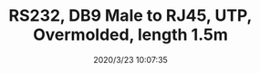 ﻿---
layout: post 
title: RS232, DB9 Male to RJ45, UTP, Overmolded, length 1.5m
tags: DB9
categories: wire-harness
overview: RS232, DB9 Male to RJ45, UTP, Overmolded, length 1.5m
part_number: KR23
thumb_img: static/202003/288-thumb-20200323180813.jpg
small_img: static/202003/288-20200323180813.jpg
date: 2020/3/23 10:07:35
---



